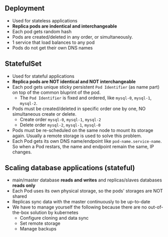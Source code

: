 ## Deployment
- Used for stateless applications
- **Replica pods are indentical and interchangeable**
- Each pod gets random hash
- Pods are created/deleted in any order, or simultaneously.
- 1 service that load balances to any pod
- Pods do not get their own DNS names

## StatefulSet
- Used for stateful applications
- **Replica pods are NOT identical and NOT interchangeable**
- Each pod gets unique sticky persistent `Pod Identifier` (as name part) on top of the common bluprint of the pod.
  - The `Pod Identifier` is fixed and ordered, like `mysql-0`, `mysql-1`, `mysql-2`. 
- Pods must be created/deleted in specific order one by one, NO simultaneous create or delete.
  - Create order `mysql-0`, `mysql-1`, `mysql-2`
  - Delete order `mysql-2`, `mysql-1`, `mysql-0`
- Pods must be re-scheduled on the same node to mount its storage again. Usually a remote storage is used to solve this problem.
- Each Pod gets its own DNS name/endpoint like `pod-name.service-name`. So when a Pod restars, the name and endpoint remain the same, IP changes.

## Scaling database applications (stateful)

- main/master database **reads and writes** and replicas/slaves databases **reads only**
- Each Pod uses its own physical storage, so the pods' storages are NOT shared
- Replicas sync data with the master continuously to be up-to-date
- We have to manage yourself the following because there are no out-of-the-box solution by kubernetes
  - Configure cloning and data sync
  - Set remote storage
  - Manage backups
